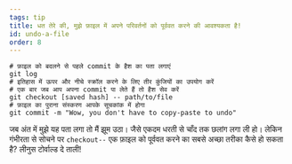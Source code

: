 ```yaml
---
tags: tip
title: धत तेरे की, मुझे फ़ाइल में अपने परिवर्तनों को पूर्ववत करने की आवश्यकता है!
id: undo-a-file
order: 8
---
```


```git
# फ़ाइल को बदलने से पहले commit के हैश का पता लगाएं
git log
# इतिहास में ऊपर और नीचे स्क्रॉल करने के लिए तीर कुंजियों का उपयोग करें
# एक बार जब आप अपना commit पा लेते हैं तो हैश सेव करें
git checkout [saved hash] -- path/to/file
# फ़ाइल का पुराना संस्करण आपके सूचकांक में होगा
git commit -m "Wow, you don't have to copy-paste to undo"
```

जब अंत में मुझे यह पता लगा तो मैं झूम उठा। जैसे एकदम धरती से चाँद तक छलांग लगा ली हो। लेकिन गंभीरता से सोचने पर `checkout--` एक फ़ाइल को पूर्ववत करने का सबसे अच्छा तरीका कैसे हो सकता है? लीनुस टोर्वाल्ड दे ताली!